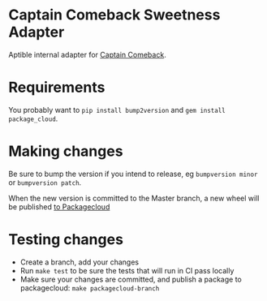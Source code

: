 Captain Comeback Sweetness Adapter
==================================

Aptible internal adapter for [Captain Comeback](https://github.com/aptible/captain-comeback).

# Requirements

You probably want to `pip install bump2version` and `gem install package_cloud`.

# Making changes

Be sure to bump the version if you intend to release, eg `bumpversion minor` or `bumpversion patch`.

When the new version is committed to the Master branch, a new wheel will be published [to Packagecloud](https://packagecloud.io/aptible/captain-comeback)

# Testing changes

* Create a branch, add your changes
* Run `make test` to be sure the tests that will run in CI pass locally
* Make sure your changes are committed, and publish a package to packagecloud: `make packagecloud-branch`

